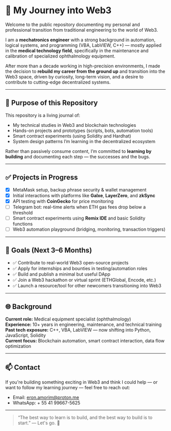 # 🚀 My Journey into Web3

Welcome to the public repository documenting my personal and professional transition from traditional engineering to the world of Web3.

I am a **mechatronics engineer** with a strong background in automation, logical systems, and programming (VBA, LabVIEW, C++) — mostly applied in the **medical technology field**, specifically in the maintenance and calibration of specialized ophthalmology equipment.

After more than a decade working in high-precision environments, I made the decision to **rebuild my career from the ground up** and transition into the Web3 space, driven by curiosity, long-term vision, and a desire to contribute to cutting-edge decentralized systems.

---

## 🧱 Purpose of this Repository

This repository is a living journal of:
- My technical studies in Web3 and blockchain technologies
- Hands-on projects and prototypes (scripts, bots, automation tools)
- Smart contract experiments (using Solidity and Hardhat)
- System design patterns I’m learning in the decentralized ecosystem

Rather than passively consume content, I’m committed to **learning by building** and documenting each step — the successes and the bugs.

---

## ✅ Projects in Progress

- [x] MetaMask setup, backup phrase security & wallet management  
- [x] Initial interactions with platforms like **Galxe**, **LayerZero**, and **zkSync**  
- [x] API testing with **CoinGecko** for price monitoring  
- [ ] Telegram bot: real-time alerts when ETH gas fees drop below a threshold  
- [ ] Smart contract experiments using **Remix IDE** and basic Solidity functions  
- [ ] Web3 automation playground (bridging, monitoring, transaction triggers)

---

## 🎯 Goals (Next 3–6 Months)

- ✅ Contribute to real-world Web3 open-source projects  
- ✅ Apply for internships and bounties in testing/automation roles  
- ✅ Build and publish a minimal but useful DApp  
- ✅ Join a Web3 hackathon or virtual sprint (ETHGlobal, Encode, etc.)  
- ✅ Launch a resource/tool for other newcomers transitioning into Web3  

---

## 🌐 Background

**Current role:** Medical equipment specialist (ophthalmology)  
**Experience:** 10+ years in engineering, maintenance, and technical training  
**Past tech exposure:** C++, VBA, LabVIEW — now shifting into Python, JavaScript, Solidity  
**Current focus:** Blockchain automation, smart contract interaction, data flow optimization

---

## 📫 Contact

If you're building something exciting in Web3 and think I could help — or want to follow my learning journey — feel free to reach out:

- Email: eron.amorim@proton.me
- WhatsApp: + 55 41 99667-5625

---

> “The best way to learn is to build, and the best way to build is to start.” — Let's go. 🧠
